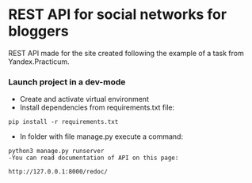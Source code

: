 # REST API for social networks for bloggers
REST API made for the site created following the example of a task from Yandex.Practicum.
### Launch project in a dev-mode
- Create and activate virtual environment
- Install dependencies from requirements.txt file:
```
pip install -r requirements.txt
```
- In folder with file manage.py execute a command:
```
python3 manage.py runserver
-You can read documentation of API on this page:
```
```
http://127.0.0.1:8000/redoc/
```
